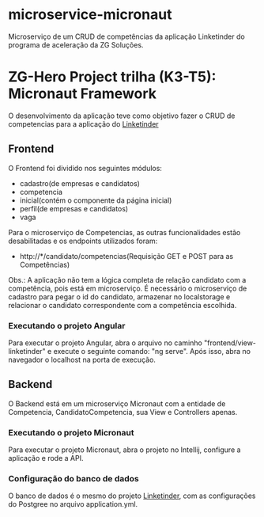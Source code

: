 # microservice-micronaut
Microserviço de um CRUD de competências da aplicação Linketinder do programa de aceleração da ZG Soluções.

# ZG-Hero Project trilha (K3-T5): Micronaut Framework
  O desenvolvimento da aplicação teve como objetivo fazer o CRUD de competencias para a aplicação do <a href="https://github.com/hideki-abe/angular-spring-linketinder">Linketinder</a>
  
<h2>Frontend</h2>

O Frontend foi dividido nos seguintes módulos: 

  - cadastro(de empresas e candidatos)
  - competencia
  - inicial(contém o componente da página inicial)
  - perfil(de empresas e candidatos)
  - vaga
  
Para o microserviço de Competencias, as outras funcionalidades estão desabilitadas e os endpoints utilizados foram: 
  - http://*/candidato/competencias(Requisição GET e POST para as Competências)
  
Obs.: A aplicação não tem a lógica completa de relação candidato com a competência, pois está em microserviço. É necessário o microserviço de cadastro
para pegar o id do candidato, armazenar no localstorage e relacionar o candidato correspondente com a competência escolhida. 

<h3>Executando o projeto Angular</h3>

  Para executar o projeto Angular, abra o arquivo no caminho "frontend/view-linketinder" e execute o seguinte comando: "ng serve". Após isso, abra no navegador 
  o localhost na porta de execução.
  

<h2>Backend</h2>

O Backend está em um microserviço Micronaut com a entidade de Competencia, CandidatoCompetencia, sua View e Controllers apenas.

<h3>Executando o projeto Micronaut</h3>

  Para executar o projeto Micronaut, abra o projeto no Intellij, configure a aplicação e rode a API. 
  

<h3>Configuração do banco de dados</h3>

O banco de dados é o mesmo do projeto <a href="https://github.com/hideki-abe/angular-spring-linketinder">Linketinder</a>, com as configurações do 
Postgree no arquivo application.yml.


